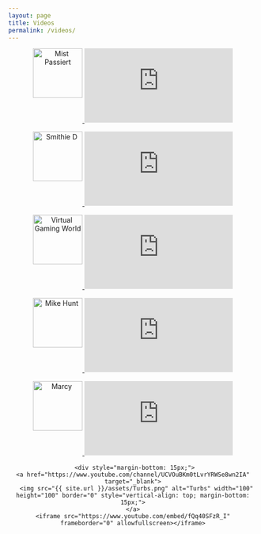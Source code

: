 ```yaml
---
layout: page
title: Videos
permalink: /videos/
---
```


<div style="text-align: center; margin: 0 auto;">

<!-- Mist Passiert -->
  <div style="margin-bottom: 15px;">
    <a href="https://www.youtube.com/user/MistPassiert" target="_blank">
      <img src="{{ site.url }}/assets/Mist.jpg" alt="Mist Passiert" width="100" height="100" border="0" style="vertical-align: top; margin-bottom: 15px;">
    </a>
    <iframe src="https://www.youtube.com/embed/MK0NnFr9zZ4" frameborder="0" allowfullscreen></iframe>
  </div>
  
  <!-- Smithie D -->
  <div style="margin-bottom: 15px;">
    <a href="https://www.youtube.com/channel/UCS3DjNR8y6tKX7LSjV_RRKA" target="_blank">
      <img src="{{ site.url }}/assets/Smithie.jpg" alt="Smithie D" width="100" height="100" border="0" style="vertical-align: top; margin-bottom: 15px;">
    </a>
    <iframe src="https://www.youtube.com/embed/vLkJ8FRGous" frameborder="0" allowfullscreen></iframe>
  </div>
  
  <!-- Virtual Gaming World -->
  <div style="margin-bottom: 15px;">
    <a href="https://www.youtube.com/channel/UCdJt2BvAOnFa9uEvbiDBF9g" target="_blank">
      <img src="{{ site.url }}/assets/VGM.jpg" alt="Virtual Gaming World" width="100" height="100" border="0" style="vertical-align: top; margin-bottom: 15px;">
    </a>
    <iframe src="https://www.youtube.com/embed/mpHVLvlVSjI" frameborder="0" allowfullscreen></iframe>
  </div>
  
  <!-- Mike Hunt -->
  <div style="margin-bottom: 15px;">
    <a href="https://www.youtube.com/channel/UCFtYD6Wt3dUETW9kL7AHKZg" target="_blank">
      <img src="{{ site.url }}/assets/MikeHunt.jpg" alt="Mike Hunt" width="100" height="100" border="0" style="vertical-align: top; margin-bottom: 15px;">
    </a>
    <iframe src="https://www.youtube.com/embed/-1C0CxSRd_8" frameborder="0" allowfullscreen></iframe>
  </div>
  
  <!-- Marcy -->
   <div style="margin-bottom: 15px;">
    <a href="https://www.youtube.com/channel/UCSeA5lCFsr7SfeJM8irlDWQ" target="_blank">
      <img src="{{ site.url }}/assets/Marcy.png" alt="Marcy" width="100" height="100" border="0" style="vertical-align: top; margin-bottom: 15px;">
    </a>
    <iframe src="https://www.youtube.com/embed/jL1YSsstWz0" frameborder="0" allowfullscreen></iframe>
  </div>
  
  <!-- Turbs -->
     <div style="margin-bottom: 15px;">
    <a href="https://www.youtube.com/channel/UCVOuBKm0tLvrYRWSe8wn2IA" target="_blank">
      <img src="{{ site.url }}/assets/Turbs.png" alt="Turbs" width="100" height="100" border="0" style="vertical-align: top; margin-bottom: 15px;">
    </a>
    <iframe src="https://www.youtube.com/embed/fQq40SFzR_I" frameborder="0" allowfullscreen></iframe>
  </div>
</div>
